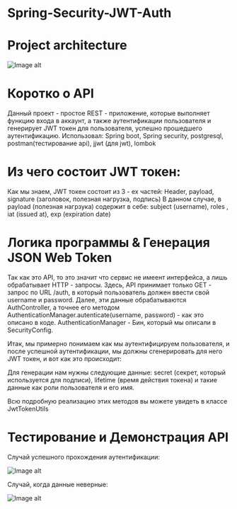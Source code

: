 # Spring-Security-JWT-Auth

# Project architecture

![Image alt](https://github.com/heiphin7/Spring-Security-JWT-Auth/blob/main/img/project%20architecture.png)

# Коротко о API

Данный проект - простое REST - приложение, которые выполняет функцию входа в аккаунт, а также аутентификации пользователя и генерирует JWT токен для пользователя, успешно прошедшего аутентификацию.
Использовал:
Spring boot, Spring security, postgresql, postman(тестирование api), jjwt (для jwt), lombok

# Из чего состоит JWT токен:

 Как мы знаем, JWT токен состоит из 3 - ех частей: Header, payload, signature (заголовок, полезная нагрузка, подпись)
 В данном случае, в payload (полезная нагрзука) содержит в себе: subject (username), roles , iat (issued at), exp (expiration date)

# Логика программы & Генерация JSON Web Token

Так как это API, то это значит что сервис не имеент интерфейса, а лишь обрабатывает HTTP - запросы. Здесь, API принимает только GET - запрос по 
URL /auth, в который пользователь должен ввести свой username и password. Далее, эти данные обрабатываются AuthController, а точнее его методом
AuthenticationManager.autenticate(username, password) - как это описано в коде. AuthenticationManager - Бин, который мы описали в SecurityConfig.

Итак, мы примерно понимаем как мы аутентифицируем пользователя, и после успешной аутентификации, мы должны сгенерировать для него JWT токен, и вот как это
происходит:

Для генерации нам нужны следующие данные: secret (секрет, который используется для подписи), lifetime (время действия токена) и такие данные как 
роли пользователя и его имя.

Всю подробную реализацию этих методов вы можете увидеть в классе JwtTokenUtils

# Тестирование и Демонстрация API

Случай успешного прохождения аутентификации:

![Image alt](https://github.com/heiphin7/Spring-Security-JWT-Auth/blob/main/img/GetToken.png)


Случай, когда данные неверные:

![Image alt](https://github.com/heiphin7/Spring-Security-JWT-Auth/blob/main/img/ErrorMessage.png)
